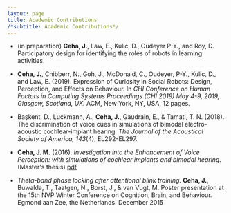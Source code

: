 ```yaml
---
layout: page
title: Academic Contributions
/*subtitle: Academic Contributions*/
---
```


- (in preparation) **Ceha, J.**, Law, E., Kulic, D., Oudeyer P-Y., and Roy, D. Participatory design for identifying the roles of robots in learning activities. 

- **Ceha, J.**, Chibberr, N., Goh, J., McDonald, C., Oudeyer, P-Y., Kulic, D., and Law, E. (2019). Expression of Curiosity in Social Robots: Design, Perception, and Effects on Behaviour.  In _CHI Conference on Human Factors in Computing Systems Proceedings (CHI 2019) May 4-9, 2019, Glasgow, Scotland, UK._ ACM, New York, NY, USA, 12 pages.

- Başkent, D., Luckmann, A., **Ceha, J.**, Gaudrain, E., & Tamati, T. N. (2018). The discrimination of voice cues in simulations of bimodal electro-acoustic cochlear-implant hearing. _The Journal of the Acoustical Society of America, 143_(4), EL292-EL297.

- **Ceha, J. M.** (2016). _Investigation into the Enhancement of Voice Perception: with simulations of cochlear implants and bimodal hearing._ (Master's thesis) [pdf](https://jceha.github.io/NewRepo/J.M.Ceha_MasterThesis2016.pdf)

- _Theta-band phase locking after attentional blink training._ **Ceha, J.**, Buwalda, T., Taatgen, N., Borst, J., & van Vugt, M. Poster presentation at the 15th NVP Winter Conference on Cognition, Brain, and Behaviour. Egmond aan Zee, the Netherlands. December 2015
